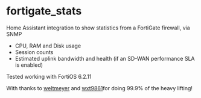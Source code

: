 # fortigate_stats
Home Assistant integration to show statistics from a FortiGate firewall, via SNMP
- CPU, RAM and Disk usage
- Session counts
- Estimated uplink bandwidth and health (if an SD-WAN performance SLA is enabled)

Tested working with FortiOS 6.2.11

With thanks to [weltmeyer](https://github.com/weltmeyer) and [wxt9861](https://github.com/wxt9861)for doing 99.9% of the heavy lifting!
